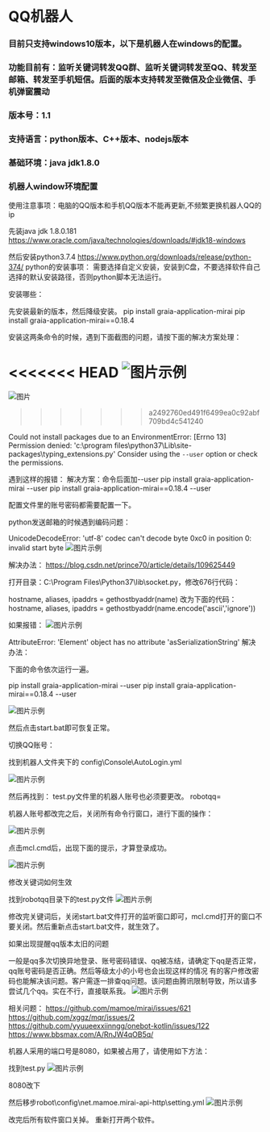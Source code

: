 # QQ机器人

### 目前只支持windows10版本，以下是机器人在windows的配置。
### 功能目前有：监听关键词转发QQ群、监听关键词转发至QQ、转发至邮箱、转发至手机短信。后面的版本支持转发至微信及企业微信、手机弹窗震动
### 版本号：1.1
### 支持语言：python版本、C++版本、nodejs版本
### 基础环境：java jdk1.8.0
### 机器人window环境配置



使用注意事项：电脑的QQ版本和手机QQ版本不能再更新,不频繁更换机器人QQ的ip

先装java jdk 1.8.0.181
https://www.oracle.com/java/technologies/downloads/#jdk18-windows

然后安装python3.7.4
https://www.python.org/downloads/release/python-374/
python的安装事项：
需要选择自定义安装，安装到C盘，不要选择软件自己选择的默认安装路径，否则python脚本无法运行。

安装哪些：

先安装最新的版本，然后降级安装。
pip install graia-application-mirai
pip install graia-application-mirai==0.18.4

安装这两条命令的时候，遇到下面截图的问题，请按下面的解决方案处理：

<<<<<<< HEAD
![图片示例](images/1666489897753.png "图片示例")
=======
![图片](images/1666489897753.png "图片示例")
>>>>>>> a2492760ed491f6499ea0c92abf709bd4c541240

Could not install packages due to an EnvironmentError: [Errno 13] Permission denied: 'c:\\program files\\python37\\Lib\\site-packages\\typing_extensions.py'
Consider using the `--user` option or check the permissions.


遇到这样的报错：
解决方案：命令后面加--user
pip install graia-application-mirai --user
pip install graia-application-mirai==0.18.4 --user

配置文件里的账号密码都需要配置一下。


python发送邮箱的时候遇到编码问题：

UnicodeDecodeError: 'utf-8' codec can't decode byte 0xc0 in position 0: invalid start byte
![图片示例](images/1666489909578.png "图片示例")

解决办法：
https://blog.csdn.net/prince70/article/details/109625449

打开目录：C:\Program Files\Python37\lib\socket.py，修改676行代码：

hostname, aliases, ipaddrs = gethostbyaddr(name) 改为下面的代码：
hostname, aliases, ipaddrs = gethostbyaddr(name.encode('ascii','ignore'))


如果报错：
![图片示例](images/1666490152145.png "图片示例")


AttributeError: 'Element' object has no attribute 'asSerializationString'
解决办法：

下面的命令依次运行一遍。

pip install graia-application-mirai --user
pip install graia-application-mirai==0.18.4 --user

![图片示例](images/1666490185651.png "图片示例")

然后点击start.bat即可恢复正常。




切换QQ账号：

找到机器人文件夹下的
config\Console\AutoLogin.yml

![图片示例](images/1666490229137.png "图片示例")

然后再找到：
test.py文件里的机器人账号也必须要更改。
robotqq=


机器人账号都改完之后，关闭所有命令行窗口，进行下面的操作：

![图片示例](images/1666490256473.png "图片示例")

点击mcl.cmd后，出现下面的提示，才算登录成功。

![图片示例](images/1666490267971.png "图片示例")



修改关键词如何生效


找到robotqq目录下的test.py文件
![图片示例](images/1666490301676.png "图片示例")

修改完关键词后，关闭start.bat文件打开的监听窗口即可，mcl.cmd打开的窗口不要关闭。然后重新点击start.bat文件，就生效了。



如果出现提醒qq版本太旧的问题

一般是qq多次切换异地登录、账号密码错误、qq被冻结，请确定下qq是否正常，qq账号密码是否正确。然后等级太小的小号也会出现这样的情况
有的客户修改密码也能解决该问题。客户需逐一排查qq问题。该问题由腾讯限制导致，所以请多尝试几个qq。实在不行，直接联系我。
![图片示例](images/11.png "图片示例")

相关问题：
https://github.com/mamoe/mirai/issues/621
https://github.com/xggz/mqr/issues/2
https://github.com/yyuueexxiinngg/onebot-kotlin/issues/122
https://www.bbsmax.com/A/RnJW4qOB5q/


机器人采用的端口号是8080，如果被占用了，请使用如下方法：

找到test.py
![图片示例](images/1666490363136.png "图片示例")

8080改下

然后移步robot\config\net.mamoe.mirai-api-http\setting.yml
![图片示例](images/1666490380025.png "图片示例")


改完后所有软件窗口关掉。
重新打开两个软件。
